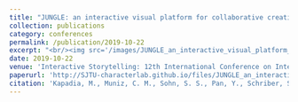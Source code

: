 ```yaml
---
title: "JUNGLE: an interactive visual platform for collaborative creation and consumption of nonlinear transmedia stories"
collection: publications
category: conferences
permalink: /publication/2019-10-22
excerpt: "<br/><img src='/images/JUNGLE_an_interactive_visual_platform_for_collaborative_creation_and_consumption_of_nonlinear_transmedia_stories.png'>"
date: 2019-10-22
venue: 'Interactive Storytelling: 12th International Conference on Interactive Digital Storytelling, ICIDS 2019, Little Cottonwood Canyon, UT, USA, November 19–22, 2019, Proceedings 12'
paperurl: 'http://SJTU-characterlab.github.io/files/JUNGLE_an_interactive_visual_platform_for_collaborative_creation_and_consumption_of_nonlinear_transmedia_stories.pdf'
citation: 'Kapadia, M., Muniz, C. M., Sohn, S. S., Pan, Y., Schriber, S., Mitchell, K., & Gross, M. (2019). JUNGLE: an interactive visual platform for collaborative creation and consumption of nonlinear transmedia stories. In Interactive Storytelling: 12th International Conference on Interactive Digital Storytelling, ICIDS 2019, Little Cottonwood Canyon, UT, USA, November 19–22, 2019, Proceedings 12 (pp. 250-266). Springer International Publishing.'
---
```

